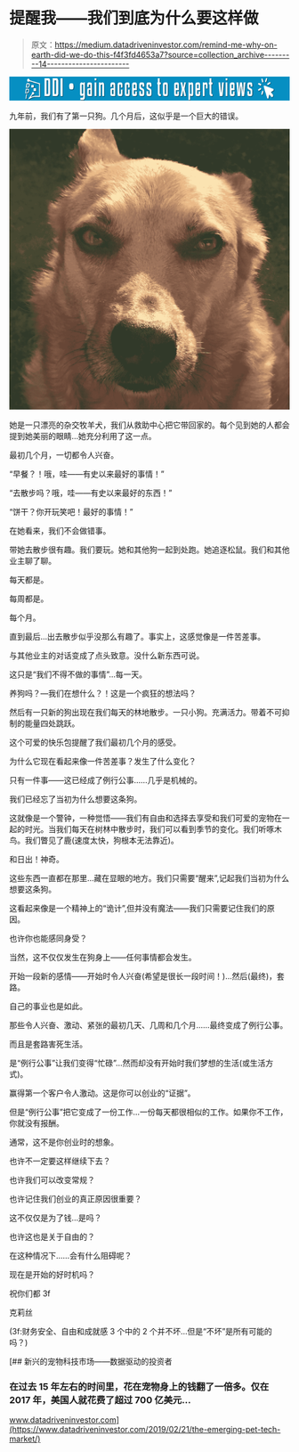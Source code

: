 # 提醒我——我们到底为什么要这样做

> 原文：<https://medium.datadriveninvestor.com/remind-me-why-on-earth-did-we-do-this-f4f3fd4653a7?source=collection_archive---------14----------------------->

[![](img/b3732711d83611e644d7c469dc88914c.png)](http://www.track.datadriveninvestor.com/1B9E)

九年前，我们有了第一只狗。几个月后，这似乎是一个巨大的错误。

![](img/7d1bb7adefc5f3ef103870f390f9e18e.png)

她是一只漂亮的杂交牧羊犬，我们从救助中心把它带回家的。每个见到她的人都会提到她美丽的眼睛…她充分利用了这一点。

最初几个月，一切都令人兴奋。

“早餐？！哦，哇——有史以来最好的事情！”

“去散步吗？哦，哇——有史以来最好的东西！”

“饼干？你开玩笑吧！最好的事情！”

在她看来，我们不会做错事。

带她去散步很有趣。我们要玩。她和其他狗一起到处跑。她追逐松鼠。我们和其他业主聊了聊。

每天都是。

每周都是。

每个月。

直到最后…出去散步似乎没那么有趣了。事实上，这感觉像是一件苦差事。

与其他业主的对话变成了点头致意。没什么新东西可说。

这只是“我们不得不做的事情”…每一天。

养狗吗？—我们在想什么？！这是一个疯狂的想法吗？

然后有一只新的狗出现在我们每天的林地散步。一只小狗。充满活力。带着不可抑制的能量四处跳跃。

这个可爱的快乐包提醒了我们最初几个月的感受。

为什么它现在看起来像一件苦差事？发生了什么变化？

只有一件事——这已经成了例行公事……几乎是机械的。

我们已经忘了当初为什么想要这条狗。

这就像是一个警钟，一种觉悟——我们有自由和选择去享受和我们可爱的宠物在一起的时光。当我们每天在树林中散步时，我们可以看到季节的变化。我们听啄木鸟。我们瞥见了鹿(速度太快，狗根本无法靠近)。

和日出！神奇。

这些东西一直都在那里…藏在显眼的地方。我们只需要“醒来”,记起我们当初为什么想要这条狗。

这看起来像是一个精神上的“诡计”,但并没有魔法——我们只需要记住我们的原因。

也许你也能感同身受？

当然，这不仅仅发生在狗身上——任何事情都会发生。

开始一段新的感情——开始时令人兴奋(希望是很长一段时间！)…然后(最终)，套路。

自己的事业也是如此。

那些令人兴奋、激动、紧张的最初几天、几周和几个月……最终变成了例行公事。

而且是套路害死生活。

是“例行公事”让我们变得“忙碌”…然而却没有开始时我们梦想的生活(或生活方式)。

赢得第一个客户令人激动。这是你可以创业的“证据”。

但是“例行公事”把它变成了一份工作…一份每天都很相似的工作。如果你不工作，你就没有报酬。

通常，这不是你创业时的想象。

也许不一定要这样继续下去？

也许我们可以改变常规？

也许记住我们创业的真正原因很重要？

这不仅仅是为了钱…是吗？

也许这也是关于自由的？

在这种情况下……会有什么阻碍呢？

现在是开始的好时机吗？

祝你们都 3f

克莉丝

(3f:财务安全、自由和成就感 3 个中的 2 个并不坏…但是“不坏”是所有可能的吗？)

[](https://www.datadriveninvestor.com/2019/02/21/the-emerging-pet-tech-market/) [## 新兴的宠物科技市场——数据驱动的投资者

### 在过去 15 年左右的时间里，花在宠物身上的钱翻了一倍多。仅在 2017 年，美国人就花费了超过 700 亿美元…

www.datadriveninvestor.com](https://www.datadriveninvestor.com/2019/02/21/the-emerging-pet-tech-market/)